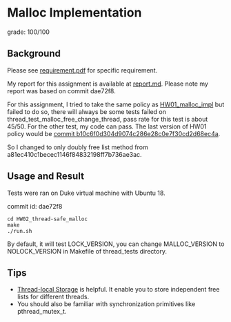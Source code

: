 # Malloc Implementation

grade: 100/100

## Background

Please see [requirement.pdf](https://github.com/menyf/ECE650/blob/master/HW02_thread-safe_malloc/requirement.pdf) for specific requirement.

My report for this assignment is available at [report.md](https://github.com/menyf/ECE650/blob/master/HW02_thread-safe_malloc/report.md). Please note my report was based on commit dae72f8. 

For this assignment, I tried to take the same policy as [HW01\_malloc\_impl](https://github.com/menyf/ECE650/tree/master/HW01_malloc_impl) but failed to do so, there will always be some tests failed on thread\_test\_malloc\_free\_change\_thread, pass rate for this test is about 45/50. For the other test, my code can pass. The last version of HW01 policy would be [commit b10c6f0d304d9074c286e28c0e7f30cd2d68ec4a](https://github.com/menyf/ECE650/tree/b10c6f0d304d9074c286e28c0e7f30cd2d68ec4a). 

So I changed to only doubly free list method from a81ec410c1becec1146f84832198ff7b736ae3ac.

## Usage and Result

Tests were ran on Duke virtual machine with Ubuntu 18.

commit id: dae72f8 

```
cd HW02_thread-safe_malloc
make
./run.sh
```

By default, it will test LOCK\_VERSION, you can change MALLOC\_VERSION to NOLOCK\_VERSION in Makefile of thread_tests directory.

## Tips

- [Thread-local Storage](https://en.wikipedia.org/wiki/Thread-local_storage) is helpful. It enable you to store independent free lists for different threads.
- You should also be familiar with synchronization primitives like pthread\_mutex\_t.
